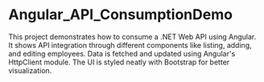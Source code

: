 # Angular_API_ConsumptionDemo
This project demonstrates how to consume a .NET Web API using Angular. It shows API integration through different components like listing, adding, and editing employees. Data is fetched and updated using Angular's HttpClient module. The UI is styled neatly with Bootstrap for better visualization.
